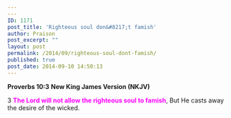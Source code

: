 ```yaml
---
---
ID: 1171
post_title: 'Righteous soul don&#8217;t famish'
author: Praison
post_excerpt: ""
layout: post
permalink: /2014/09/righteous-soul-dont-famish/
published: true
post_date: 2014-09-10 14:50:13
---
```

<strong>Proverbs 10:3</strong>
<strong> New King James Version (NKJV)</strong>

3 <span style="color: #ff00ff;"><strong>The Lord will not allow the righteous soul to famish</strong></span>,
But He casts away the desire of the wicked.